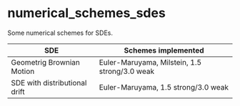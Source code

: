 # numerical_schemes_sdes

Some numerical schemes for SDEs.

| SDE | Schemes implemented |
| --- | --- |
| Geometrig Brownian Motion | Euler-Maruyama, Milstein, 1.5 strong/3.0 weak |
| SDE with distributional drift | Euler-Maruyama, 1.5 strong/3.0 weak |
